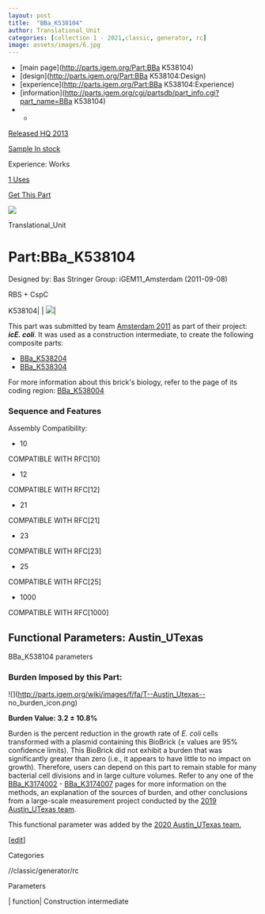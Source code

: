 ```yaml
---
layout: post
title:  "BBa_K538104"
author: Translational_Unit
categories: [collection 1 - 2021,classic, generator, rc] 
image: assets/images/6.jpg
---
```



  * [main page](http://parts.igem.org/Part:BBa K538104)
  * [design](http://parts.igem.org/Part:BBa K538104:Design)
  * [experience](http://parts.igem.org/Part:BBa K538104:Experience)
  * [information](http://parts.igem.org/cgi/partsdb/part_info.cgi?part_name=BBa K538104)
  *   * 

[Released HQ 2013](http://parts.igem.org/Help:Part_Status_Box)

[Sample In stock](http://parts.igem.org/Help:Part_Status_Box)

Experience: Works

[1 Uses](http://parts.igem.org/partsdb/uses.cgi?part=BBa_K538104)

[ Get This Part](http://parts.igem.org/partsdb/get_part.cgi?part=BBa_K538104)

![](http://parts.igem.org/images/partbypart/icon_translational_unit.png)

Translational_Unit

# Part:BBa_K538104

Designed by: Bas Stringer   Group: iGEM11_Amsterdam   (2011-09-08)

RBS + CspC

  
K538104| |
[![](http://parts.igem.org/images/partbypart/icon_translational_unit.png)](http://parts.igem.org/partsdb/view.cgi?part_id=22063)|

  
This part was submitted by team [Amsterdam
2011](http://2011.igem.org/Team:Amsterdam) as part of their project: _**icE.
coli**_. It was used as a construction intermediate, to create the following
composite parts:

  * [ BBa_K538204](/Part:BBa_K538204 "Part:BBa K538204")
  * [ BBa_K538304](/Part:BBa_K538304 "Part:BBa K538304")

  
For more information about this brick's biology, refer to the page of its
coding region: [ BBa_K538004](/Part:BBa_K538004 "Part:BBa K538004")

  

### Sequence and Features

  

Assembly Compatibility:

  * 10

COMPATIBLE WITH RFC[10]

  * 12

COMPATIBLE WITH RFC[12]

  * 21

COMPATIBLE WITH RFC[21]

  * 23

COMPATIBLE WITH RFC[23]

  * 25

COMPATIBLE WITH RFC[25]

  * 1000

COMPATIBLE WITH RFC[1000]

  

## Functional Parameters: Austin_UTexas

BBa_K538104 parameters

### Burden Imposed by this Part:

![](http://parts.igem.org/wiki/images/f/fa/T--Austin_Utexas--
no_burden_icon.png)

**Burden Value: 3.2 ± 10.8%**

Burden is the percent reduction in the growth rate of _E. coli_ cells
transformed with a plasmid containing this BioBrick (± values are 95%
confidence limits). This BioBrick did not exhibit a burden that was
significantly greater than zero (i.e., it appears to have little to no impact
on growth). Therefore, users can depend on this part to remain stable for many
bacterial cell divisions and in large culture volumes. Refer to any one of the
[BBa_K3174002](http://parts.igem.org/Part:BBa_K3174002) \-
[BBa_K3174007](http://parts.igem.org/Part:BBa_K3174007) pages for more
information on the methods, an explanation of the sources of burden, and other
conclusions from a large-scale measurement project conducted by the [2019
Austin_UTexas team](http://2019.igem.org/Team:Austin_UTexas).

This functional parameter was added by the [2020 Austin_UTexas
team.](http://2020.igem.org/Team:Austin_UTexas/Contribution)

[[edit](http://parts.igem.org/partsdb/part_info.cgi?part_name=BBa_K538104)]

Categories

//classic/generator/rc

Parameters

| function| Construction intermediate

